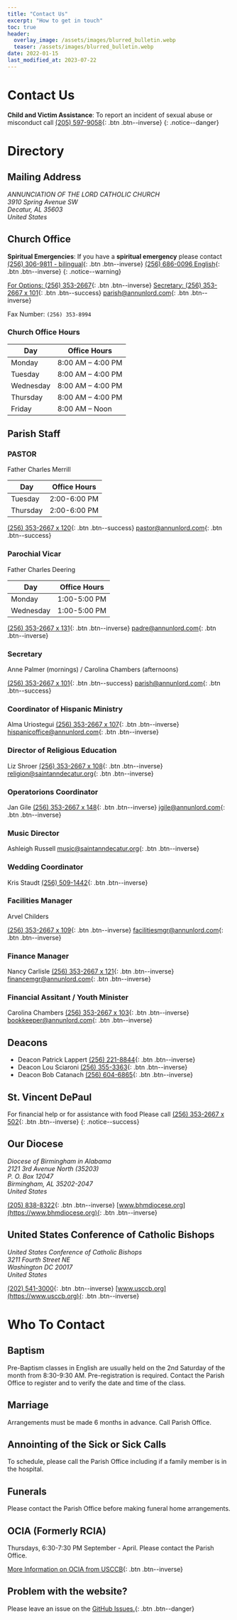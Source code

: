 ```yaml
---
title: "Contact Us"
excerpt: "How to get in touch"
toc: true
header:
  overlay_image: /assets/images/blurred_bulletin.webp
  teaser: /assets/images/blurred_bulletin.webp
date: 2022-01-15
last_modified_at: 2023-07-22
---
```


# Contact Us

**Child and Victim Assistance**:
To report an incident of sexual abuse or misconduct call
[(205) 597-9058](tel:+1-205-597-9058){: .btn .btn--inverse}
{: .notice--danger}

# Directory

## Mailing Address

<address>
 ANNUNCIATION OF THE LORD CATHOLIC CHURCH<br/> 3910 Spring Avenue SW<br/> Decatur, AL 35603<br/> United States
</address>

## Church Office

**Spiritual Emergencies**:
If you have a **spiritual emergency** please contact
[(256) 306-9811 - bilingual](tel:+1-256-306-9811){: .btn .btn--inverse}
[(256) 686-0096 English](tel:+1-256-686-0096){: .btn .btn--inverse}
{: .notice--warning}

[For Options: (256) 353-2667](tel:+1-256-353-2667){: .btn .btn--inverse}
[Secretary: (256) 353-2667 x 101](tel:+1-256-353-2667;101){: .btn .btn--success}
[parish@annunlord.com](mailto:parish@annunlord.com){: .btn .btn--inverse}

Fax Number: `(256) 353-8994`

### Church Office Hours

| Day       | Office Hours      |
| --------- | ----------------- |
| Monday    | 8:00 AM – 4:00 PM |
| Tuesday   | 8:00 AM – 4:00 PM |
| Wednesday | 8:00 AM – 4:00 PM |
| Thursday  | 8:00 AM – 4:00 PM |
| Friday    | 8:00 AM – Noon    |

## Parish Staff

### PASTOR

Father Charles Merrill

| Day      | Office Hours |
| -------- | ------------ |
| Tuesday  | 2:00-6:00 PM |
| Thursday | 2:00-6:00 PM |

[(256) 353-2667 x 120](tel:+1-256-353-2667;120){: .btn .btn--success}
[pastor@annunlord.com](mailto:pastor@annunlord.com){: .btn .btn--success}

### Parochial Vicar

Father Charles Deering

| Day       | Office Hours |
| --------- | ------------ |
| Monday    | 1:00-5:00 PM |
| Wednesday | 1:00-5:00 PM |

[(256) 353-2667 x 131](tel:+1-256-353-2667;131){: .btn .btn--inverse}
[padre@annunlord.com](mailto:padre@annunlord.com){: .btn .btn--inverse}

### Secretary

Anne Palmer (mornings) / Carolina Chambers (afternoons)

[(256) 353-2667 x 101](tel:+1-256-353-2667;101){: .btn .btn--success}
[parish@annunlord.com](mailto:parish@annunlord.com){: .btn .btn--success}

### Coordinator of Hispanic Ministry

Alma Uriostegui
[(256) 353-2667 x 107](tel:+1-256-353-2667;107){: .btn .btn--inverse}
[hispanicoffice@annunlord.com](mailto:hispanicoffice@annunlord.com){: .btn .btn--inverse}

### Director of Religious Education

Liz Shroer
[(256) 353-2667 x 108](tel:+1-256-353-2667;108){: .btn .btn--inverse}
[religion@saintanndecatur.org](mailto:religion@saintanndecatur.org){: .btn .btn--inverse}

### Operatorions Coordinator

Jan Gile
[(256) 353-2667 x 148](tel:+1-256-353-2667;148){: .btn .btn--inverse}
[jgile@annunlord.com](mailto:jgile@annunlord.com){: .btn .btn--inverse}

### Music Director

Ashleigh Russell
[music@saintanndecatur.org](mailto:music@saintanndecatur.org){: .btn .btn--inverse}

### Wedding Coordinator

Kris Staudt
[(256) 509-1442](tel:+1-256-509-1442){: .btn .btn--inverse}

### Facilities Manager

Arvel Childers

[(256) 353-2667 x 109](tel:+1-256-353-2667;109){: .btn .btn--inverse}
[facilitiesmgr@annunlord.com](mailto:facilitiesmgr@annunlord.com){: .btn .btn--inverse}

### Finance Manager

Nancy Carlisle
[(256) 353-2667 x 121](tel:+1-256-353-2667;121){: .btn .btn--inverse}
[financemgr@annunlord.com](mailto:financemgr@annunlord.com){: .btn .btn--inverse}

### Financial Assitant / Youth Minister

Carolina Chambers
[(256) 353-2667 x 103](tel:+1-256-353-2667;103){: .btn .btn--inverse}
[bookkeeper@annunlord.com](mailto:bookkeeper@annunlord.com){: .btn .btn--inverse}

## Deacons

- Deacon Patrick Lappert [(256) 221-8844](tel:+1-256-221-8844){: .btn .btn--inverse}
- Deacon Lou Sciaroni [(256) 355-3363](tel:+1-256-355-3363){: .btn .btn--inverse}
- Deacon Bob Catanach [(256) 604-6865](tel:+1-256-604-6865){: .btn .btn--inverse}

## St. Vincent DePaul

For financial help or for assistance with food Please call
[(256) 353-2667 x 502](tel:+1-256-353-2667;502){: .btn .btn--inverse}
{: .notice--success}

## Our Diocese

<address>
Diocese of Birmingham in Alabama<br/>
2121 3rd Avenue North (35203)<br/>
P. O. Box 12047<br/>
Birmingham, AL 35202-2047<br/>
United States
</address>

[(205) 838-8322](tel:+1-205-838-8322){: .btn .btn--inverse}
[www.bhmdiocese.org](https://www.bhmdiocese.org){: .btn .btn--inverse}

## United States Conference of Catholic Bishops

<address>
United States Conference of Catholic Bishops<br/>
3211 Fourth Street NE<br/>
Washington DC 20017<br/>
United States
</address>

[(202) 541-3000](tel:+1-202-541-3000){: .btn .btn--inverse}
[www.usccb.org](https://www.usccb.org){: .btn .btn--inverse}

# Who To Contact

## Baptism

Pre-Baptism classes in English are usually held on the 2nd Saturday of the month from 8:30-9:30 AM. Pre-registration is required. Contact the Parish Office to register and to verify the date and time of the class.

## Marriage

Arrangements must be made 6 months in advance.
Call Parish Office.

## Annointing of the Sick or Sick Calls

To schedule, please call the Parish Office including
if a family member is in the hospital.

## Funerals

Please contact the Parish Office before making
funeral home arrangements.

## OCIA (Formerly RCIA)

Thursdays, 6:30-7:30 PM September - April.
Please contact the Parish Office.

[More Information on OCIA from USCCB](https://www.usccb.org/beliefs-and-teachings/who-we-teach/christian-initiation-of-adults){: .btn .btn--inverse}

## Problem with the website?

Please leave an issue on the [GitHub Issues.](https://github.com/annunlord/annunlord.github.io/issues){: .btn .btn--danger}
